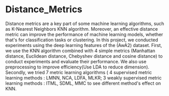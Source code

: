# Distance_Metrics
Distance metrics are a key part of some machine learning algorithms, such as K-Nearest Neighbors KNN algorithm. Moreover, an effective distance metric can improve the performance of machine learning models, whether that's for classification tasks or clustering. In this project, we conducted experiments using the deep learning features of the (AwA2) dataset. First, we use the KNN algorithm combined with 4 simple metrics (Manhattan distance, Euclidean distance, Chebyshev distance and cosine distance) to conduct experiments and evaluate their performance. We also use preprocessing to improve efficiency(Use LDA to reduce dimension). Secondly, we tried 7 metric learning algorithms ( 4 supervised metric learning methods : LMNN, NCA, LDFA, MLKR; 3 weakly supervised metric learning methods : ITML, SDML, MMC to see different method's effect on KNN.
